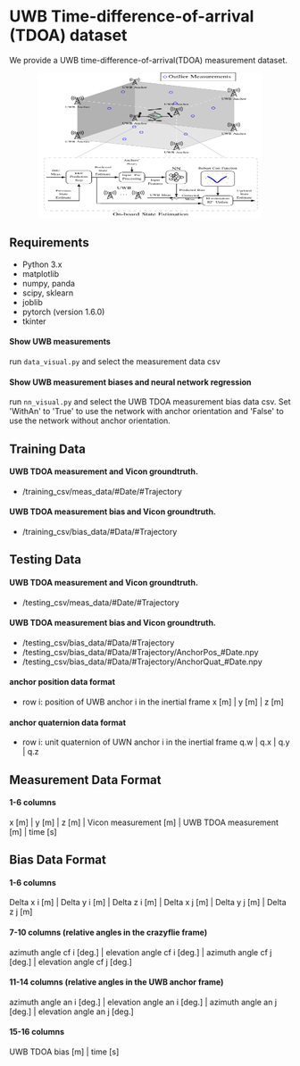 # UWB Time-difference-of-arrival (TDOA) dataset
We provide a UWB time-difference-of-arrival(TDOA) measurement dataset. 

<p align="center">
  <img width="400" height="260" src="./doc/figure.pdf">
</p>

## Requirements

 - Python 3.x
 - matplotlib
 - numpy, panda
 - scipy, sklearn
 - joblib
 - pytorch (version 1.6.0)
 - tkinter
 
#### Show UWB measurements
run `data_visual.py` and select the measurement data csv 

#### Show UWB measurement biases and neural network regression
run `nn_visual.py` and select the UWB TDOA measurement bias data csv. Set 'WithAn' to 'True' to use the network with anchor orientation and 'False' to use the network without anchor orientation.

## Training Data 
#### UWB TDOA measurement and Vicon groundtruth.
 - /training_csv/meas_data/#Date/#Trajectory
#### UWB TDOA measurement bias and Vicon groundtruth.
 - /training_csv/bias_data/#Data/#Trajectory

## Testing Data 
#### UWB TDOA measurement and Vicon groundtruth.
 - /testing_csv/meas_data/#Date/#Trajectory
#### UWB TDOA measurement bias and Vicon groundtruth.
 - /testing_csv/bias_data/#Data/#Trajectory
 - /testing_csv/bias_data/#Data/#Trajectory/AnchorPos_#Date.npy
 - /testing_csv/bias_data/#Data/#Trajectory/AnchorQuat_#Date.npy
#### anchor position data format
 - row i: position of UWB anchor i in the inertial frame 
 x [m] | y [m] | z [m] 
#### anchor quaternion data format
 - row i: unit quaternion of UWN anchor i in the inertial frame
 q.w | q.x | q.y | q.z  

## Measurement Data Format
#### 1-6 columns
x [m] | y [m] | z [m] | Vicon measurement [m] | UWB TDOA measurement [m] | time [s] 

## Bias Data Format
#### 1-6 columns
Delta x i [m] | Delta y i [m] | Delta z i [m] | Delta x j [m] | Delta y j [m] | Delta z j [m] 
#### 7-10 columns (relative angles in the crazyflie frame)
azimuth angle cf i [deg.] | elevation angle cf i [deg.] | azimuth angle cf j [deg.] | elevation angle cf j [deg.] 

#### 11-14 columns (relative angles in the UWB anchor frame)
azimuth angle an i [deg.] | elevation angle an i [deg.] | azimuth angle an j [deg.] | elevation angle an j [deg.] 

#### 15-16 columns
UWB TDOA bias [m] | time [s]

